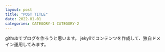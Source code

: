 ```yaml
---
layout: post
title: "POST TITLE"
date: 2022-01-01
categories: CATEGORY-1 CATEGORY-2
---  
```

githubでブログを作ろうと思います。
jekyllでコンテンツを作成して、独自ドメイン運用してみます。